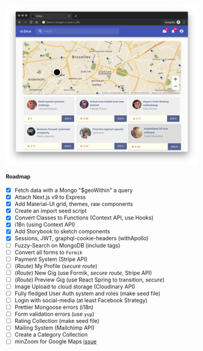 ![screenshot](./static/screenshot.png?raw=true)

#### Roadmap

- [x] Fetch data with a Mongo "\$geoWithin" a query
- [x] Attach Next.js v9 to Express
- [x] Add Material-UI grid, themes, raw components
- [x] Create an import seed script
- [x] Convert Classes to Functions (Context API, use Hooks)
- [x] i18n (using Context API)
- [x] Add Storybook to sketch components
- [x] Sessions, JWT, graphql-cookie-headers (withApollo)
- [ ] Fuzzy-Search on MongoDB (include tags)
- [ ] Convert all forms to `Formik`
- [ ] Payment System (Stripe API)
- [ ] (_Route_) My Profile (_secure route_)
- [ ] (_Route_) New Gig (use Formik, _secure route_, Stripe API)
- [ ] (_Route_) Preview Gig (use React Spring to transition, _secure_)
- [ ] Image Upload to cloud storage (Cloudinary API)
- [ ] Fully fledged User Auth system and roles (make seed file)
- [ ] Login with social-media (at least Facebook Strategy)
- [ ] Prettier Mongoose errors (i18n)
- [ ] Form validation errors (use `yup`)
- [ ] Rating Collection (make seed file)
- [ ] Mailing System (Mailchimp API)
- [ ] Create a Category Collection
- [ ] minZoom for Google Maps [issue](https://github.com/google-map-react/google-map-react/issues/505)
